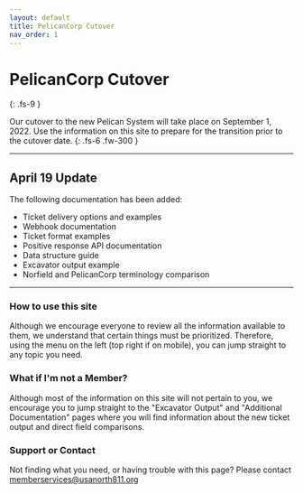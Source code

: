 ```yaml
---
layout: default
title: PelicanCorp Cutover
nav_order: 1
---
```


# PelicanCorp Cutover
{: .fs-9 }

Our cutover to the new Pelican System will take place on September 1, 2022. Use the information on this site to prepare for the transition prior to the cutover date.
{: .fs-6 .fw-300 }

---
## April 19 Update

The following documentation has been added:
- Ticket delivery options and examples
- Webhook documentation  
- Ticket format examples
- Positive response API documentation
- Data structure guide
- Excavator output example
- Norfield and PelicanCorp terminology comparison


<span style="display:none">Underground Service Alert of Northern California and Nevada has partnered with PelicanCorp to create an industry leading notification service, enabling us to provide an intuitive and streamlined process while more efficiently handling rising ticket volumes. Our new partnership with PelicanCorp significantly improves our ability to implement leading technologies that will enhance stakeholder education and reduce damages in California and Nevada. Hosted by PelicanCorp in a high-availability cloud environment, this new solution manages all notification tickets from any location, at any time, by leveraging advanced web and mobile-based technologies.</span>

---

### How to use this site
Although we encourage everyone to review all the information available to them, we understand that certain things must be prioritized. Therefore, using the menu on the left (top right if on mobile), you can jump straight to any topic you need. 

### What if I'm not a Member?
Although most of the information on this site will not pertain to you, we encourage you to jump straight to the "Excavator Output" and "Additional Documentation" pages where you will find information about the new ticket output and direct field comparisons.

### Support or Contact

Not finding what you need, or having trouble with this page? Please contact <a href="mailto:memberservices@usanorth811.org?bcc=caleb.woods@usanorth811.org&subject=PelicanCorp%20Documentation%20Help">memberservices@usanorth811.org</a>
